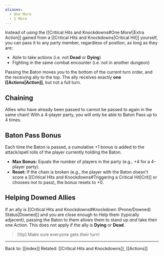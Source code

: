 ```yaml
---
aliases:
  - One More
  - 1 More
---
```

Instead of using the [[Critical Hits and Knockdowns#One More!|Extra Action]] gained from a [[Critical Hits and Knockdowns|Critical Hit]] yourself, you can pass it to any party member, regardless of position, as long as they are:
- Able to take actions (i.e. not **Dead** or **Dying**)
- Fighting in the same combat encounter (i.e. not in another dungeon)

Passing the Baton moves *you* to the bottom of the current turn order, and the receiving ally to the top. The ally receives exactly **one [[Actions|Action]]**, but not a full turn.

## Chaining

Allies who have already been passed to cannot be passed to again in the same chain! With a 4-player party, you will only be able to Baton Pass up to 4 times.

## Baton Pass Bonus

Each time the Baton is passed, a cumulative +1 bonus is added to the
attack/spell rolls of the player currently holding the Baton.

* **Max Bonus:** Equals the number of players in the party (e.g., +4 for a
    4-player party).
* **Reset:** If the chain is broken (e.g., the player with the Baton doesn't
    score a [[Critical Hits and Knockdowns#Triggering a Critical Hit|Crit]] or chooses not to pass), the bonus resets to +0.

## Helping Downed Allies

If an ally is [[Critical Hits and Knockdowns#Knockdown (Prone/Downed) Status|Downed]] and you are close enough to Help them (typically adjacent), passing the Baton to them allows them to stand up *and* take their one Action. This does not apply if the ally is **Dying** or **Dead**.

> [!tip] Make sure everyone gets their turn!

---

Back to: [[index]]
Related: [[Critical Hits and Knockdowns]], [[Actions]]
